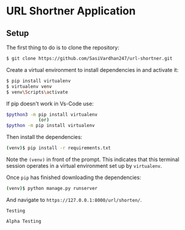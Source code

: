 # URL Shortner Application

## Setup

The first thing to do is to clone the repository:

```sh
$ git clone https://github.com/SasiVardhan247/url-shortner.git
```

Create a virtual environment to install dependencies in and activate it:

```sh
$ pip install virtualenv
$ virtualenv venv
$ venv\Scripts\activate
```

If pip doesn't work in Vs-Code use:

```sh
$python3 -m pip install virtualenv
            (or)
$python -m pip install virtualenv
```

Then install the dependencies:

```sh
(venv)$ pip install -r requirements.txt
```
Note the `(venv)` in front of the prompt. This indicates that this terminal
session operates in a virtual environment set up by `virtualenv`.

Once `pip` has finished downloading the dependencies:
```sh
(venv)$ python manage.py runserver
```
And navigate to `https://127.0.0.1:8000/url/shorten/`.

```Testing```

```Alpha Testing```
